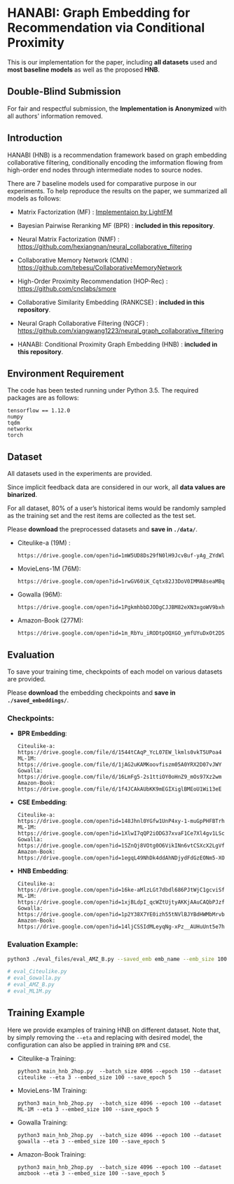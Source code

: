 # HANABI: Graph Embedding for Recommendation via Conditional Proximity
This is our implementation for the paper, including **all datasets** used and **most baseline models** as well as the proposed **HNB**.


## Double-Blind Submission

For fair and respectful submission, the **Implementation is Anonymized** with all authors' information removed.


## Introduction

HANABI (HNB) is a recommendation framework based on graph embedding collaborative filtering, conditionally encoding the imformation flowing from high-order end nodes through intermediate nodes to source nodes.

There are 7 baseline models used for comparative purpose in our experiments. To help reproduce the results on the paper, we summarized all models as follows:

- Matrix Factorization (MF) : [Implementaion by LightFM](https://github.com/lyst/lightfm)
- Bayesian Pairwise Reranking MF (BPR) : **included in this repository**.
- Neural Matrix Factorization (NMF) : https://github.com/hexiangnan/neural_collaborative_filtering
- Collaborative Memory Network (CMN) : https://github.com/tebesu/CollaborativeMemoryNetwork

- High-Order Proximity Recommendation (HOP-Rec) : https://github.com/cnclabs/smore
- Collaborative Similarity Embedding (RANKCSE) : **included in this repository**.
- Neural Graph Collaborative Filtering (NGCF) : https://github.com/xiangwang1223/neural_graph_collaborative_filtering

- HANABI: Conditional Proximity Graph Embedding (HNB) : **included in this repository**.


## Environment Requirement

The code has been tested running under Python 3.5. The required packages are as follows:

```
tensorflow == 1.12.0
numpy
tqdm
networkx
torch
```


## Dataset

All datasets used in the experiments are provided. 

Since implicit feedback data are considered in our work, all **data values are binarized**. 

For all dataset, 80% of a user’s historical items would be randomly sampled as the training set and the rest items are collected as the test set.

Please **download** the preprocessed datasets and **save in `./data/`**.

- Citeulike-a (19M) :

  ```
  https://drive.google.com/open?id=1mW5UD8Ds29fN0lH9JcvBuf-yAg_ZYdWl
  ```

- MovieLens-1M (76M):

  ```
  https://drive.google.com/open?id=1rwGV60iK_Cqtx82J3DoV0IMMA8seaMBq
  ```

- Gowalla (96M):

  ```
  https://drive.google.com/open?id=1PgkmhbbDJODgCJJBM82eXN3xgoWV9bxh
  ```

- Amazon-Book (277M):

  ```
  https://drive.google.com/open?id=1m_RbYu_iRODtpOQXGO_ymfUYuDxOt2DS
  ```


## Evaluation

To save your training time, checkpoints of each model on various datasets are provided.

Please **download** the embedding checkpoints and **save in `./saved_embeddings/`**.

### Checkpoints:

- **BPR Embedding**:

  ```
  Citeulike-a: 
  https://drive.google.com/file/d/1544tCAqP_YcL07EW_lkmls0vkT5UPoa4
  ML-1M: 
  https://drive.google.com/file/d/1jAG2uKAMKoovfiszm05A0YRX2D07vJWY
  Gowalla: 
  https://drive.google.com/file/d/16LmFg5-2s1ttiOY0oHnZ9_mOs97Xz2wm
  Amazon-Book: 
  https://drive.google.com/file/d/1f4JCAkAUbKK9mEGIXiglBMEoU1Wi13eE
  ```

- **CSE Embedding**:

  ```
  Citeulike-a: 
  https://drive.google.com/open?id=148Jhnl0YGfw1UnP4xy-1-muGpPHFBTrh
  ML-1M: 
  https://drive.google.com/open?id=1XlwI7qQP2iODG37xvaF1Ce7Xl4gv1LSc
  Gowalla: 
  https://drive.google.com/open?id=1SZnQj8VOtg0O6VikINn6vtCSXcX2LgVf
  Amazon-Book: 
  https://drive.google.com/open?id=1egqL49NhDk4ddAhNDjydFdGzEONm5-XO
  ```

- **HNB Embedding**:

  ```
  Citeulike-a: 
  https://drive.google.com/open?id=16ke-aMlzLGt7dbdl686PJtWjC1gcviSf
  ML-1M: 
  https://drive.google.com/open?id=1xjBLdpI_qcWZtUjtyAKKjAAuCAQbPJzf
  Gowalla: 
  https://drive.google.com/open?id=1p2Y38X7YE0izh55tNVlBJYBdHWMbMrvb
  Amazon-Book: 
  https://drive.google.com/open?id=14ljCSSIdMLeyqNg-xPz__AUHuUnt5e7h
  ```


### Evaluation Example:

```sh
python3 ./eval_files/eval_AMZ_B.py --saved_emb emb_name --emb_size 100 --top_k 20

# eval_Citeulike.py
# eval_Gowalla.py
# eval_AMZ_B.py
# eval_ML1M.py
```


## Training Example

Here we provide examples of training HNB on different dataset. Note that, by simply removing the `--eta` and replacing with desired model, the configuration can also be applied in training `BPR` and `CSE`.

- Citeulike-a Training:

  ```
  python3 main_hnb_2hop.py  --batch_size 4096 --epoch 150 --dataset citeulike --eta 3 --embed_size 100 --save_epoch 5
  ```

- MovieLens-1M Training:

  ```
  python3 main_hnb_2hop.py  --batch_size 4096 --epoch 100 --dataset ML-1M --eta 3 --embed_size 100 --save_epoch 5
  ```

- Gowalla Training:

  ```
  python3 main_hnb_2hop.py  --batch_size 4096 --epoch 100 --dataset gowalla --eta 3 --embed_size 100 --save_epoch 5
  ```

- Amazon-Book Training:

  ```
  python3 main_hnb_2hop.py  --batch_size 4096 --epoch 100 --dataset amzbook --eta 3 --embed_size 100 --save_epoch 5
  ```

